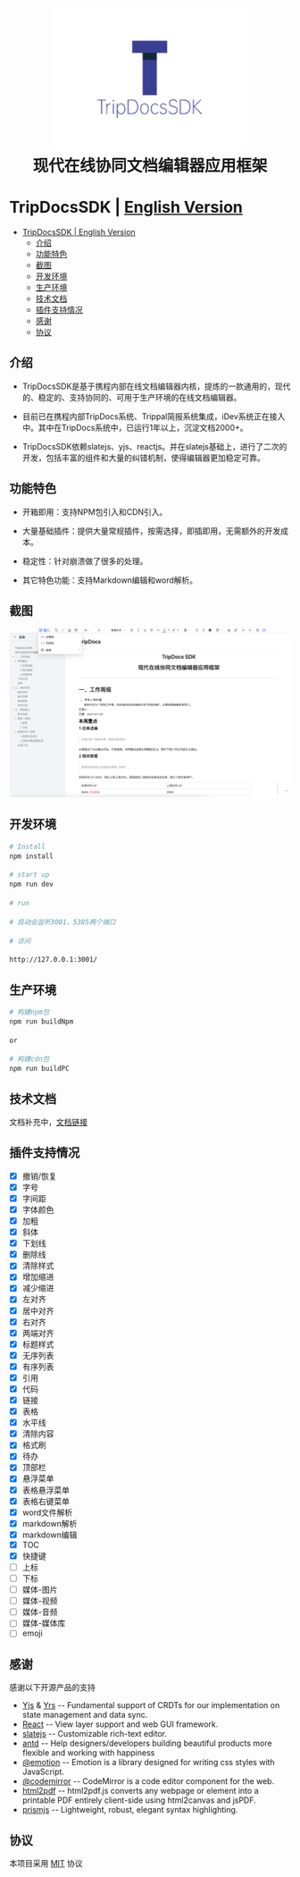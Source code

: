 <div align="center">

<h1 style="border-bottom: none">
     <img width="350" src="tripdocslogo.png" alt="logo" /><br />
   现代在线协同文档编辑器应用框架
    <br>
</h1>

</div>


# TripDocsSDK | [English Version](readme_en.md)

<!-- MarkdownTOC -->



- [TripDocsSDK | English Version](#tripdocssdk--english-version)
  - [介绍](#介绍)
  - [功能特色](#功能特色)
  - [截图](#截图)
  - [开发环境](#开发环境)
  - [生产环境](#生产环境)
  - [技术文档](#技术文档)
  - [插件支持情况](#插件支持情况)
  - [感谢](#感谢)
  - [协议](#协议)

<!-- /MarkdownTOC -->

## 介绍

+ TripDocsSDK是基于携程内部在线文档编辑器内核，提炼的一款通用的，现代的、稳定的、支持协同的、可用于生产环境的在线文档编辑器。

+ 目前已在携程内部TripDocs系统、Trippal简报系统集成，iDev系统正在接入中。其中在TripDocs系统中，已运行1年以上，沉淀文档2000+。

+ TripDocsSDK依赖slatejs、yjs、reactjs。并在slatejs基础上，进行了二次的开发，包括丰富的组件和大量的纠错机制，使得编辑器更加稳定可靠。

## 功能特色

- 开箱即用：支持NPM包引入和CDN引入。

- 大量基础插件：提供大量常规插件，按需选择，即插即用，无需额外的开发成本。

- 稳定性：针对崩溃做了很多的处理。

- 其它特色功能：支持Markdown编辑和word解析。

## 截图
![截图](/tripdocs.png)

## 开发环境

```bash
# Install
npm install

# start up
npm run dev

# run 

# 启动会监听3001、5385两个端口

# 访问

http://127.0.0.1:3001/
```

## 生产环境

```bash
# 构建npm包
npm run buildNpm 

or

# 构建cdn包
npm run buildPC 
```

## 技术文档
文档补充中，[文档链接](https://ctripcorp.github.io/tripdocs/apiDocs.html)
## 插件支持情况


- [x] 撤销/恢复
- [x] 字号
- [x] 字间距
- [x] 字体颜色
- [x] 加粗
- [x] 斜体
- [x] 下划线
- [x] 删除线
- [x] 清除样式
- [x] 增加缩进
- [x] 减少缩进
- [x] 左对齐
- [x] 居中对齐
- [x] 右对齐
- [x] 两端对齐
- [x] 标题样式
- [x] 无序列表
- [x] 有序列表
- [x] 引用
- [x] 代码
- [x] 链接
- [x] 表格
- [x] 水平线
- [x] 清除内容
- [x] 格式刷
- [x] 待办
- [x] 顶部栏
- [x] 悬浮菜单
- [x] 表格悬浮菜单
- [x] 表格右键菜单
- [x] word文件解析
- [x] markdown解析
- [x] markdown编辑
- [x] TOC
- [x] 快捷键
- [ ] 上标
- [ ] 下标
- [ ] 媒体-图片
- [ ] 媒体-视频
- [ ] 媒体-音频
- [ ] 媒体-媒体库
- [ ] emoji

## 感谢

感谢以下开源产品的支持

- [Yjs](https://github.com/yjs/yjs) & [Yrs](https://github.com/y-crdt/y-crdt) -- Fundamental support of CRDTs for our implementation on state management and data sync.
- [React](https://github.com/facebook/react) -- View layer support and web GUI framework.
- [slatejs](https://github.com/ianstormtaylor/slate) -- Customizable rich-text editor.
- [antd](https://ant.design/) -- Help designers/developers building beautiful products more flexible and working with happiness
- [@emotion](https://emotion.sh/docs/introduction) -- Emotion is a library designed for writing css styles with JavaScript.
- [@codemirror](https://codemirror.net/) -- CodeMirror is a code editor component for the web.
- [html2pdf](https://github.com/eKoopmans/html2pdf.js) -- html2pdf.js converts any webpage or element into a printable PDF entirely client-side using html2canvas and jsPDF.
- [prismjs](https://github.com/PrismJS/prism) -- Lightweight, robust, elegant syntax highlighting.

## 协议

本项目采用 [MIT](./License.md) 协议
